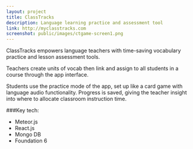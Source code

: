 ```yaml
---
layout: project
title: ClassTracks
description: Language learning practice and assessment tool
link: http://myclasstracks.com
screenshot: public/images/ctgame-screen1.png
---
```


ClassTracks empowers language teachers with time-saving vocabulary practice and lesson assessment tools.

Teachers create units of vocab then link and assign to all students in a course through the app interface.

Students use the practice mode of the app, set up like a card game with language audio functionality. Progress is saved, giving the teacher insight into where to allocate classroom instruction time.

###Key tech:
- Meteor.js
- React.js
- Mongo DB
- Foundation 6

